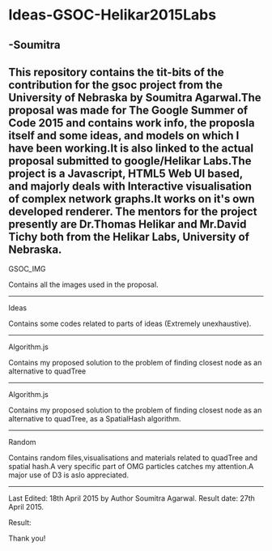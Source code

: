 # Ideas-GSOC-Helikar2015Labs
-Soumitra
 -----------------------------------------------------------------------------------
 This repository contains the tit-bits of the contribution for the gsoc project from the University of Nebraska by Soumitra Agarwal.The proposal was made for The Google Summer of Code 2015 and contains work info, the proposla itself and some ideas, and models on which I have been working.It is also linked to the actual proposal submitted to google/Helikar Labs.The project is a Javascript, HTML5 Web UI based, and majorly deals with Interactive visualisation of complex network graphs.It works on it's own developed renderer. The mentors for the project presently are Dr.Thomas 
 Helikar and Mr.David Tichy both from the Helikar Labs, University of Nebraska.
 ------------------------------------------------------------------------------

 GSOC_IMG

 Contains all the images used in the proposal.

 -----------------------------------------------------------------

 Ideas

 Contains some codes related to parts of ideas (Extremely unexhaustive).

 --------------------------------------------------------------------

 Algorithm.js

 Contains my proposed solution to the problem of finding closest node as an alternative to quadTree

 -------------------------------------------------------------------

 Algorithm.js

 Contains my proposed solution to the problem of finding closest node as an alternative to quadTree, as a SpatialHash algorithm.

 ----------------------------------------------------------------------

 Random

 Contains random files,visualisations and materials related to quadTree and spatial hash.A very specific part of OMG particles catches my attention.A major use of D3 is aslo appreciated.

-----------------------------------------------------------------------

Last Edited: 18th April 2015 by Author Soumitra Agarwal.
Result date: 27th April 2015.

Result:

Thank you!